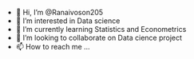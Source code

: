 - 👋 Hi, I’m @Ranaivoson205
- 👀 I’m interested in Data science
- 🌱 I’m currently learning Statistics and Econometrics
- 💞️ I’m looking to collaborate on Data cience project
- 📫 How to reach me ...


<!---
Ranaivoson205/Ranaivoson205 is a ✨ special ✨ repository because its `README.md` (this file) appears on your GitHub profile.
You can click the Preview link to take a look at your changes.
--->
